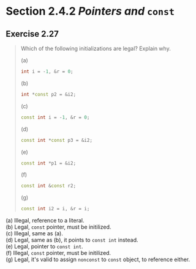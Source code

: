 # Section 2.4.2 _Pointers and_ `const`

## Exercise 2.27

> Which of the following initializations are legal? Explain why.
>
> (a)
> ```cpp
> int i = -1, &r = 0;
> ```
> (b)
> ```cpp
> int *const p2 = &i2;
> ```
> (c)
> ```cpp
> const int i = -1, &r = 0;
> ```
> (d)
> ```cpp
> const int *const p3 = &i2;
> ```
> (e)
> ```cpp
> const int *p1 = &i2;
> ```
> (f)
> ```cpp
> const int &const r2;
> ```
> (g)
> ```cpp
> const int i2 = i, &r = i;
> ```

(a) Illegal, reference to a literal.  
(b) Legal, `const` pointer, must be initilized.  
(c) Illegal, same as (a).  
(d) Legal, same as (b), it points to `const int` instead.  
(e) Legal, pointer to `const int`.  
(f) Illegal, `const` pointer, must be initilized.  
(g) Legal, it's valid to assign `nonconst` to `const` object, to reference either.

